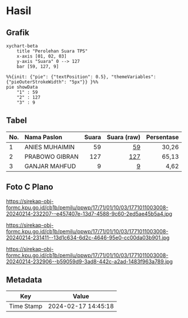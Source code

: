 # Hasil

## Grafik

```mermaid
xychart-beta
    title "Perolehan Suara TPS"
    x-axis [01, 02, 03]
    y-axis "Suara" 0 --> 127
    bar [59, 127, 9]
```

```mermaid
%%{init: {"pie": {"textPosition": 0.5}, "themeVariables": {"pieOuterStrokeWidth": "5px"}} }%%
pie showData
    "1" : 59
    "2" : 127
    "3" : 9
```

## Tabel

| No. | Nama Paslon    | Suara | Suara (raw) | Persentase |
|:--- |:-------------- | -----:| -----------:| ----------:|
| 1   | ANIES MUHAIMIN | 59    | [59][p-1]   | 30,26      |
| 2   | PRABOWO GIBRAN | 127   | [127][p-2]  | 65,13      |
| 3   | GANJAR MAHFUD  | 9     | [9][p-3]    | 4,62       |


[p-1]: https://github.com/gigit-pemilu/pemilu-2024-17-bengkulu/blob/main/pilpres/hitung-suara/sub/17-bengkulu/sub/71-kota-bengkulu/sub/01-selebar/sub/1003-pekan-sabtu/sub/008-tps/sub/paslon-1.txt
[p-2]: https://github.com/gigit-pemilu/pemilu-2024-17-bengkulu/blob/main/pilpres/hitung-suara/sub/17-bengkulu/sub/71-kota-bengkulu/sub/01-selebar/sub/1003-pekan-sabtu/sub/008-tps/sub/paslon-2.txt
[p-3]: https://github.com/gigit-pemilu/pemilu-2024-17-bengkulu/blob/main/pilpres/hitung-suara/sub/17-bengkulu/sub/71-kota-bengkulu/sub/01-selebar/sub/1003-pekan-sabtu/sub/008-tps/sub/paslon-3.txt

## Foto C Plano

https://sirekap-obj-formc.kpu.go.id/cb1b/pemilu/ppwp/17/71/01/10/03/1771011003008-20240214-232207--e457407e-13d7-4588-9c60-2ed5ae45b5a4.jpg

https://sirekap-obj-formc.kpu.go.id/cb1b/pemilu/ppwp/17/71/01/10/03/1771011003008-20240214-231411--13d1c634-6d2c-4646-95e0-cc00da03b901.jpg

https://sirekap-obj-formc.kpu.go.id/cb1b/pemilu/ppwp/17/71/01/10/03/1771011003008-20240214-232906--b59059d9-3ad8-442c-a2ad-1483f963a789.jpg


## Metadata

| Key        | Value               |
| ---------- | ------------------- |
| Time Stamp | 2024-02-17 14:45:18 |



